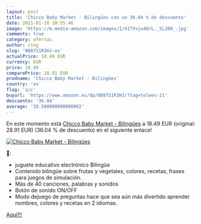 ```yaml
---
layout: post
title: 'Chicco Baby Market - Bilingües con un 36.04 % de descuento'
date: 2021-01-10 10:55:46
image: 'https://m.media-amazon.com/images/I/41TVvju4QrL._SL200_.jpg'
comments: true
category: ofertas
author: ring
slug: 'B087S1R3HJ-es'
actualPrice: 18.49 EUR
currency: EUR
price: 18.49
comparePrice: 28.91 EUR
prodname: 'Chicco Baby Market - Bilingües'
country: 'es'
flag: '🇪🇸'
buyurl: 'https://www.amazon.es/dp/B087S1R3HJ/?tag=tolees-21'
descuento: '36.04'
average: '20.580000000000002'
---
```


En este momento está [Chicco Baby Market - Bilingües](https://www.amazon.es/dp/B087S1R3HJ/?tag=tolees-21) a 18.49 EUR (original: 28.91 EUR) (36.04 %  de descuento) en el siguiente enlace!

[![Chicco Baby Market - Bilingües](https://m.media-amazon.com/images/I/41TVvju4QrL._SL200_.jpg)](https://www.amazon.es/dp/B087S1R3HJ/?tag=tolees-21)

🔎:

- juguete educativo electrónico Bilingüe
- Contenido bilingüe sobre frutas y vegetales, colores, recetas, frases para juegos de simulación.
- Más de 40 canciones, palabras y sonidos
- Botón de sonido ON/OFF
- Modo dejuego de preguntas hace que sea aún más divertido aprender nombres, colores y recetas en 2 idiomas.

[Aquí!!!](https://www.amazon.es/dp/B087S1R3HJ/?tag=tolees-21)
